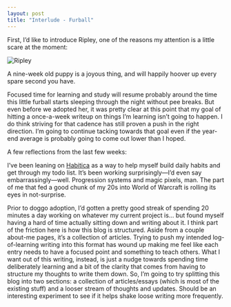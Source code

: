 ```yaml
---
layout: post
title: "Interlude - Furball"
---
```


First, I’d like to introduce Ripley, one of the reasons my attention is a little scare at the moment:

![Ripley](/images/ripley.png)

A nine-week old puppy is a joyous thing, and will happily hoover up every spare second you have.  

Focused time for learning and study will resume probably around the time this little furball starts sleeping through the night without pee breaks. But even before we adopted her, it was pretty clear at this point that my goal of hitting a once-a-week writeup on things I’m learning isn’t going to happen. I do think striving for that cadence has still proven a push in the right direction. I’m going to continue tacking towards that goal even if the year-end average is probably going to come out lower than I hoped.

A few reflections from the last few weeks:

I’ve been leaning on [Habitica](https://habitica.com/) as a way to help myself build daily habits and get through my todo list. It’s been working surprisingly—I’d even say embarrassingly—well. Progression systems and magic pixels, man. The part of me that fed a good chunk of my 20s into World of Warcraft is rolling its eyes in not-surprise.

Prior to doggo adoption, I’d gotten a pretty good streak of spending 20 minutes a day working on whatever my current project is… but found myself having a hard of time actually sitting down and writing about it. I think part of the friction here is how this blog is structured. Aside from a couple about-me pages, it’s a collection of articles. Trying to push my intended log-of-learning writing into this format has wound up making me feel like each entry needs to have a focused point and something to teach others. What I want out of this writing, instead, is just a nudge towards spending time deliberately learning and a bit of the clarity that comes from having to structure my thoughts to write them down. So, I’m going to try splitting this blog into two sections: a collection of articles/essays (which is most of the existing stuff) and a looser stream of thoughts and updates. Should be an interesting experiment to see if it helps shake loose writing more frequently.

